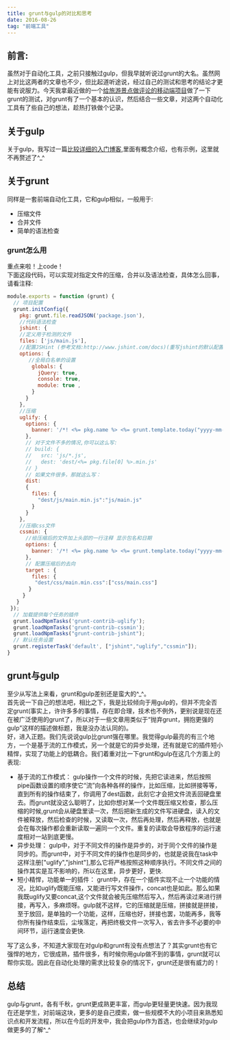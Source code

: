 ```yaml
---
title: grunt与gulp的对比和思考
date: 2016-08-26
tag: "前端工具"
---
```

## 前言:
虽然对于自动化工具，之前只接触过gulp，但我早就听说过grunt的大名。虽然网上对比这两者的文章也不少，但比起道听途说，经过自己的测试和思考的结论才更能有说服力。今天我拿最近做的一个[给旅游景点做评论的移动端项目](https://github.com/maruko0713/Travel_comment_website)做了一下grunt的测试，对grunt有了一个基本的认识，然后结合一些文章，对这两个自动化工具有了些自己的想法，趁热打铁做个记录。

## 关于gulp
关于gulp，我写过一篇[比较详细的入门博客](https://maruko0713.github.io/2016/08/26/gulp/),里面有概念介绍，也有示例，这里就不再赘述了^_^      

## 关于grunt
同样是一套前端自动化工具，它和gulp相似，一般用于:
- 压缩文件
- 合并文件
- 简单的语法检查

### grunt怎么用
重点来啦！上code！    
下面这段代码，可以实现对指定文件的压缩，合并以及语法检查，具体怎么回事，请看注释:
```js
module.exports = function (grunt) {
  // 项目配置
  grunt.initConfig({
    pkg: grunt.file.readJSON('package.json'),
    //代码语法检查
    jshint: {  
    //定义用于检测的文件  
    files: ['js/main.js'],  
    //配置JSHint (参考文档:http://www.jshint.com/docs)(重写jshint的默认配置选项 )
    options: {  
       //全局白名单的设置
        globals: {  
          jQuery: true,  
          console: true,  
          module: true ,
        }
      }
    },
    //压缩
    uglify: {
      options: {
        banner: '/*! <%= pkg.name %> <%= grunt.template.today("yyyy-mm-dd") %> */\n'
      },
      // 对于文件不多的情况,你可以这么写:
      // build: {
      //   src: 'js/*.js',
      //   dest: 'dest/<%= pkg.file[0] %>.min.js'
      // }
      // 如果文件很多，那就这么写：
      dist: 
      {
        files: {
          "dest/js/main.min.js":"js/main.js"
        }
      }
    },
    //压缩css文件
    cssmin: {
      //给压缩后的文件加上头部的一行注释 显示包名和日期
      options: {
        banner: '/*! <%= pkg.name %> <%= grunt.template.today("yyyy-mm-dd") %> */\n'
      },
      // 配置压缩后的去向
      target : {
        files: {
         "dest/css/main.min.css":["css/main.css"]
       }
     }
   }
 });
  // 加载提供每个任务的插件
  grunt.loadNpmTasks('grunt-contrib-uglify');
  grunt.loadNpmTasks('grunt-contrib-cssmin');
  grunt.loadNpmTasks("grunt-contrib-jshint");
  // 默认任务设置
  grunt.registerTask('default', ["jshint","uglify","cssmin"]);
}
```

## grunt与gulp
至少从写法上来看，grunt和gulp差别还是蛮大的^_^。    
首先说一下自己的想法吧，相比之下，我是比较倾向于用gulp的，但并不完全否定grunt(事实上，许许多多的事情，存在即合理，技术也不例外，更别说是现在还在被广泛使用的grunt了，所以对于一些文章用类似于“抛弃grunt，拥抱更强的gulp”这样的描述做标题，我是没办法认同的)。    
好，进入正题。我们先说说gulp比grunt强在哪里。我觉得gulp最亮的有三个地方，一个是基于流的工作模式，另一个就是它的异步处理，还有就是它的插件短小精悍，实现了功能上的低耦合。我们着重对比一下grunt和gulp在这几个方面上的表现:    
- 基于流的工作模式：  gulp操作一个文件的时候，先把它读进来，然后按照pipe函数设置的顺序使它“流”向各种各样的操作，比如压缩，比如拼接等等，直到所有的操作结束了，你调用了dest函数，此刻它才会把文件流丢回硬盘里去。而grunt就没这么聪明了，比如你想对某一个文件既压缩又检查，那么压缩的时候,grunt会从硬盘里读一次，然后把新生成的文件写进硬盘，读入的文件被释放，然后检查的时候，又读取一次，然后再处理，然后再释放，也就是会在每次操作都会重新读取一遍同一个文件。重复的读取会导致程序的运行速度相对一站到底更慢。    
- 异步处理： gulp中，对于不同文件的操作是异步的，对于同个文件的操作是同步的。而grunt中，对于不同文件的操作也是同步的，也就是说我在task中这样注册["uglify","jshint"],那么它将严格按照这种顺序执行。不同文件之间的操作其实是互不影响的，所以在这里，异步更好，更快.
- 短小精悍，功能单一的插件： grunt中，存在一个插件实现不止一个功能的情况，比如uglify既能压缩，又能进行写文件操作，concat也是如此。那么如果我既uglify又要concat,这个文件就会被先压缩然后写入，然后再读过来进行拼接，再写入，多麻烦呀。gulp就不这样，它的压缩就是压缩，拼接就是拼接，至于放回，是单独的一个功能，这样，压缩也好，拼接也罢，功能再多，我等你所有操作结束后，尘埃落定，再把终极文件一次写入，省去许多不必要的中间环节，运行速度会更快.    

写了这么多，不知道大家现在对gulp和grunt有没有点想法了？其实grunt也有它强悍的地方，它很成熟，插件很多，有时候你用gulp做不到的事情，grunt就可以帮你实现。因此在自动化处理的需求比较复杂的情况下，grunt还是很有威力的！  

## 总结
gulp与grunt，各有千秋，grunt更成熟更丰富，而gulp更轻量更快速。因为我现在还是学生，对前端这块，更多的是自己摸索，做一些规模不大的小项目来熟悉知识点和开发流程，所以在今后的开发中，我会把gulp作为首选，也会继续对gulp做更多的了解^_^

